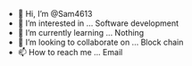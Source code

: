 - 👋 Hi, I’m @Sam4613
- 👀 I’m interested in ... Software development 
- 🌱 I’m currently learning ... Nothing
- 💞️ I’m looking to collaborate on ... Block chain
- 📫 How to reach me ... Email

<!---
Sam4613/Sam4613 is a ✨ special ✨ repository because its `README.md` (this file) appears on your GitHub profile.
You can click the Preview link to take a look at your changes.
--->
